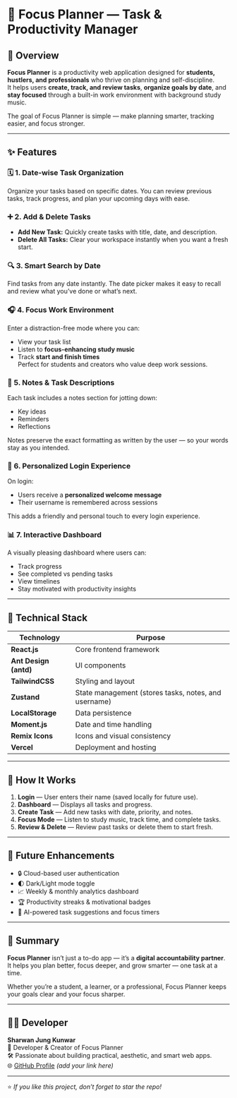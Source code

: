 # 🧠 Focus Planner — Task & Productivity Manager

## 🚀 Overview
**Focus Planner** is a productivity web application designed for **students, hustlers, and professionals** who thrive on planning and self-discipline.  
It helps users **create, track, and review tasks**, **organize goals by date**, and **stay focused** through a built-in work environment with background study music.

The goal of Focus Planner is simple — make planning smarter, tracking easier, and focus stronger.

---

## ✨ Features

### 🗓️ 1. Date-wise Task Organization
Organize your tasks based on specific dates. You can review previous tasks, track progress, and plan your upcoming days with ease.

### ➕ 2. Add & Delete Tasks
- **Add New Task:** Quickly create tasks with title, date, and description.  
- **Delete All Tasks:** Clear your workspace instantly when you want a fresh start.

### 🔍 3. Smart Search by Date
Find tasks from any date instantly. The date picker makes it easy to recall and review what you’ve done or what’s next.

### 🎧 4. Focus Work Environment
Enter a distraction-free mode where you can:
- View your task list  
- Listen to **focus-enhancing study music**  
- Track **start and finish times**  
Perfect for students and creators who value deep work sessions.

### 📝 5. Notes & Task Descriptions
Each task includes a notes section for jotting down:
- Key ideas  
- Reminders  
- Reflections  

Notes preserve the exact formatting as written by the user — so your words stay as you intended.

### 🔐 6. Personalized Login Experience
On login:
- Users receive a **personalized welcome message**  
- Their username is remembered across sessions  

This adds a friendly and personal touch to every login experience.

### 📊 7. Interactive Dashboard
A visually pleasing dashboard where users can:
- Track progress  
- See completed vs pending tasks  
- View timelines  
- Stay motivated with productivity insights  

---

## 🧩 Technical Stack

| Technology | Purpose |
|-------------|----------|
| **React.js** | Core frontend framework |
| **Ant Design (antd)** | UI components |
| **TailwindCSS** | Styling and layout |
| **Zustand** | State management (stores tasks, notes, and username) |
| **LocalStorage** | Data persistence |
| **Moment.js** | Date and time handling |
| **Remix Icons** | Icons and visual consistency |
| **Vercel** | Deployment and hosting |

---

## 🧠 How It Works
1. **Login** — User enters their name (saved locally for future use).  
2. **Dashboard** — Displays all tasks and progress.  
3. **Create Task** — Add new tasks with date, priority, and notes.  
4. **Focus Mode** — Listen to study music, track time, and complete tasks.  
5. **Review & Delete** — Review past tasks or delete them to start fresh.

---

## 🌱 Future Enhancements
- 🔒 Cloud-based user authentication  
- 🌓 Dark/Light mode toggle  
- 📈 Weekly & monthly analytics dashboard  
- 🏆 Productivity streaks & motivational badges  
- 🤖 AI-powered task suggestions and focus timers  

---

## 💬 Summary
**Focus Planner** isn’t just a to-do app — it’s a **digital accountability partner**.  
It helps you plan better, focus deeper, and grow smarter — one task at a time.

Whether you’re a student, a learner, or a professional, Focus Planner keeps your goals clear and your focus sharper.

---

## 👨‍💻 Developer
**Sharwan Jung Kunwar**  
📍 Developer & Creator of Focus Planner  
🛠️ Passionate about building practical, aesthetic, and smart web apps.  
🌐 [GitHub Profile](https://github.com/SharwanKunwar) *(add your link here)*  

---

⭐ *If you like this project, don’t forget to star the repo!*  
